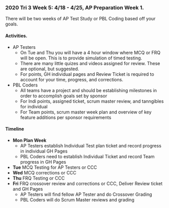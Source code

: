 ### **2020 Tri 3 Week 5: 4/18 - 4/25**, AP Preparation Week 1.
There will be two weeks of AP Test Study or PBL Coding based off your goals.

#### Activities.
* AP Testers
    * On Tue and Thu you will have a 4 hour window where MCQ or FRQ will be open.  This is to provide simulation of timed testing.
    * There are many little quizes and videos assigned for review.  These are optional, but suggested.
    * For points, GH individual pages and Review Ticket is required to account for your time, progress, and corrections.
* PBL Coders
    * All teams have a project and should be establishing milestones in order to accomplish goals set by sponsor
    * For Indi points, assigned ticket, scrum master review, and tanngibles for individual
    * For Team points, scrum master week plan and overview of key feature additions per sponsor requirements

#### Timeline
* **Mon Plan Week**
    * AP Testers establish Individual Test plan ticket and record progress in individual GH Pages
    * PBL Coders need to establish Individual Ticket and record Team progress in GH Pages
* **Tue** MCQ Testing for AP Testers or CCC
* **Wed** MCQ corrections or CCC  
* **Thu** FRQ Testing or CCC
* **Fri** FRQ crossover review and corrections or CCC, Deliver Review ticket and GH Pages
    * AP Testers will find fellow AP Tester and do Crossover Grading
    * PBL Coders will do Scrum Master reviews and grading

